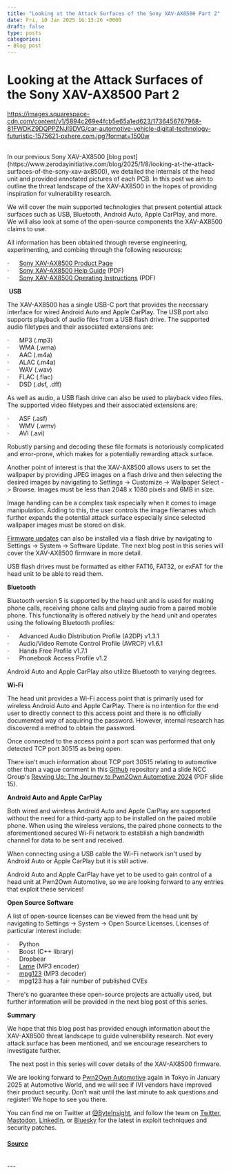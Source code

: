 ```yaml
---
title: "Looking at the Attack Surfaces of the Sony XAV-AX8500 Part 2"
date: Fri, 10 Jan 2025 16:13:26 +0000
draft: false
type: posts
categories: 
- Blog post
---
```

# Looking at the Attack Surfaces of the Sony XAV-AX8500 Part 2
https://images.squarespace-cdn.com/content/v1/5894c269e4fcb5e65a1ed623/1736456767968-81FWDKZ9DQPPZNJI9DVG/car-automotive-vehicle-digital-technology-futuristic-1575621-pxhere.com.jpg?format=1500w
<br/>

<br/>
In our previous Sony XAV-AX8500 [blog post](https://www.zerodayinitiative.com/blog/2025/1/8/looking-at-the-attack-surfaces-of-the-sony-xav-ax8500), we detailed the internals of the head unit and provided annotated pictures of each PCB. In this post we aim to outline the threat landscape of the XAV-AX8500 in the hopes of providing inspiration for vulnerability research.

We will cover the main supported technologies that present potential attack surfaces such as USB, Bluetooth, Android Auto, Apple CarPlay, and more. We will also look at some of the open-source components the XAV-AX8500 claims to use.

All information has been obtained through reverse engineering, experimenting, and combing through the following resources:

·      [Sony XAV-AX8500 Product Page](https://www.sony.com/en-cd/car-audio/products/xav-ax8500)  
·      [Sony XAV-AX8500 Help Guide](https://helpguide.sony.net/ev/xav-ax8500/v1/en/print.pdf) (PDF)  
·      [Sony XAV-AX8500 Operating Instructions](https://www.sony.com/electronics/support/res/manuals/5050/4e11fe65c010fea49ab0d5552e46a6e8/50501323M.pdf) (PDF)

 **USB**

The XAV-AX8500 has a single USB-C port that provides the necessary interface for wired Android Auto and Apple CarPlay. The USB port also supports playback of audio files from a USB flash drive. The supported audio filetypes and their associated extensions are:

·      MP3 (.mp3)  
·      WMA (.wma)  
·      AAC (.m4a)  
·      ALAC (.m4a)  
·      WAV (.wav)  
·      FLAC (.flac)  
·      DSD (.dsf, .dff)

As well as audio, a USB flash drive can also be used to playback video files. The supported video filetypes and their associated extensions are:

·      ASF (.asf)  
·      WMV (.wmv)  
·      AVI (.avi)

Robustly parsing and decoding these file formats is notoriously complicated and error-prone, which makes for a potentially rewarding attack surface.

Another point of interest is that the XAV-AX8500 allows users to set the wallpaper by providing JPEG images on a flash drive and then selecting the desired images by navigating to Settings -> Customize -> Wallpaper Select -> Browse. Images must be less than 2048 x 1080 pixels and 6MB in size.

Image handling can be a complex task especially when it comes to image manipulation. Adding to this, the user controls the image filenames which further expands the potential attack surface especially since selected wallpaper images must be stored on disk.

[Firmware updates](https://www.sony-mea.com/en/electronics/support/mobile-cd-players-digital-media-players-xav-series/xav-ax8500/downloads) can also be installed via a flash drive by navigating to Settings -> System -> Software Update. The next blog post in this series will cover the XAV-AX8500 firmware in more detail.

USB flash drives must be formatted as either FAT16, FAT32, or exFAT for the head unit to be able to read them.

**Bluetooth**

Bluetooth version 5 is supported by the head unit and is used for making phone calls, receiving phone calls and playing audio from a paired mobile phone. This functionality is offered natively by the head unit and operates using the following Bluetooth profiles:

·      Advanced Audio Distribution Profile (A2DP) v1.3.1  
·      Audio/Video Remote Control Profile (AVRCP) v1.6.1  
·      Hands Free Profile v1.7.1  
·      Phonebook Access Profile v1.2

Android Auto and Apple CarPlay also utilize Bluetooth to varying degrees.

**Wi-Fi**

The head unit provides a Wi-Fi access point that is primarily used for wireless Android Auto and Apple CarPlay. There is no intention for the end user to directly connect to this access point and there is no officially documented way of acquiring the password. However, internal research has discovered a method to obtain the password.

Once connected to the access point a port scan was performed that only detected TCP port 30515 as being open.

There isn't much information about TCP port 30515 relating to automotive other than a vague comment in this [Github](https://github.com/mikereidis/headunit/blob/master/src/ca/yyx/hu/hu_tra.java#L815) repository and a slide NCC Group's [Revving Up: The Journey to Pwn2Own Automotive 2024](https://www.nccgroup.com/media/h41lavk2/romhack-revving-up_the-journey-to-pwn2own-automotive-2024.pdf) (PDF slide 15).

**Android Auto and Apple CarPlay**

Both wired and wireless Android Auto and Apple CarPlay are supported without the need for a third-party app to be installed on the paired mobile phone. When using the wireless versions, the paired phone connects to the aforementioned secured Wi-Fi network to establish a high bandwidth channel for data to be sent and received.

When connecting using a USB cable the Wi-Fi network isn't used by Android Auto or Apple CarPlay but it is still active.

Android Auto and Apple CarPlay have yet to be used to gain control of a head unit at Pwn2Own Automotive, so we are looking forward to any entries that exploit these services!

**Open Source Software**

A list of open-source licenses can be viewed from the head unit by navigating to Settings -> System -> Open Source Licenses. Licenses of particular interest include:

·      Python  
·      Boost (C++ library)  
·      Dropbear  
·      [Lame](https://lame.sourceforge.io/index.php) (MP3 encoder)  
·      [mpg123](https://www.mpg123.de/) (MP3 decoder)  
·      mpg123 has a fair number of published CVEs

There's no guarantee these open-source projects are actually used, but further information will be provided in the next blog post of this series.

**Summary**

We hope that this blog post has provided enough information about the XAV-AX8500 threat landscape to guide vulnerability research. Not every attack surface has been mentioned, and we encourage researchers to investigate further.

 The next post in this series will cover details of the XAV-AX8500 firmware.

We are looking forward to [Pwn2Own Automotive](https://www.zerodayinitiative.com/blog/2024/9/23/announcing-pwn2own-automotive-for-2025) again in Tokyo in January 2025 at Automotive World, and we will see if IVI vendors have improved their product security. Don’t wait until the last minute to ask questions and register! We hope to see you there.

You can find me on Twitter at [@ByteInsight](https://www.x.com/ByteInsight), and follow the team on [Twitter](https://www.twitter.com/thezdi), [Mastodon](https://infosec.exchange/@thezdi), [LinkedIn](https://www.linkedin.com/company/zerodayinitiative), or [Bluesky](https://bsky.app/profile/thezdi.bsky.social) for the latest in exploit techniques and security patches.

#### [Source](https://www.thezdi.com/blog/2025/1/9/looking-at-the-attack-surfaces-of-the-sony-xav-ax8500-part-2)

<br/>
---
